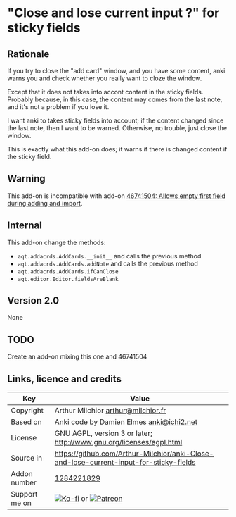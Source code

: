 # "Close and lose current input ?" for sticky fields
## Rationale
If you try to close the "add card" window, and you have some content,
anki warns you and check whether you really want to cloze the window.

Except that it does not takes into accont content in the sticky
fields. Probably because, in this case, the content may comes from the
last note, and it's not a problem if you lose it.

I want anki to takes sticky fields into account; if the content
changed since the last note, then I want to be warned. Otherwise, no
trouble, just close the window.

This is exactly what this add-on does; it warns if there is changed
content if the sticky field.

## Warning
This add-on is incompatible with add-on [46741504: Allows empty first
field during adding and import](https://ankiweb.net/shared/info/46741504).
## Internal
This add-on change the methods: 
* `aqt.addacrds.AddCards.__init__` and calls the previous method
* `aqt.addacrds.AddCards.addNote` and calls the previous method
* `aqt.addacrds.AddCards.ifCanClose`
* `aqt.editor.Editor.fieldsAreBlank`

## Version 2.0
None

## TODO
Create an add-on mixing this one and 46741504

## Links, licence and credits

Key         |Value
------------|-------------------------------------------------------------------
Copyright   | Arthur Milchior <arthur@milchior.fr>
Based on    | Anki code by Damien Elmes <anki@ichi2.net>
License     | GNU AGPL, version 3 or later; http://www.gnu.org/licenses/agpl.html
Source in   | https://github.com/Arthur-Milchior/anki-Close-and-lose-current-input-for-sticky-fields
Addon number| [1284221829](https://ankiweb.net/shared/info/1284221829)
Support me on| [![Ko-fi](https://ko-fi.com/img/Kofi_Logo_Blue.svg)](Ko-fi.com/arthurmilchior) or [![Patreon](http://www.milchior.fr/patreon.png)](https://www.patreon.com/bePatron?u=146206)
